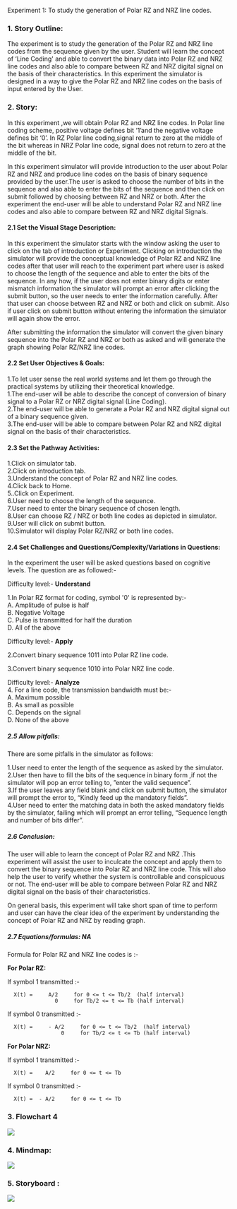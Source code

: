 
Experiment 1: To study the generation of Polar RZ and NRZ line codes.

### 1. Story Outline:

The experiment is to study the generation of the Polar RZ and NRZ line codes from the sequence given by the user. Student will learn the concept of ‘Line Coding' and able to convert the binary data into Polar RZ and NRZ line codes and also able to compare between RZ and NRZ digital signal on the basis of their characteristics. In this experiment the simulator is designed in a way to give the Polar RZ and NRZ line codes on the basis of input entered by the User.

### 2. Story:

In this experiment ,we will obtain Polar RZ and NRZ  line codes. In Polar line coding scheme, positive voltage defines bit ‘1’and the negative voltage defines bit ‘0’. In RZ Polar line coding,signal return to zero at the middle of the bit whereas in NRZ Polar line code, signal does not return to zero at the middle of the bit.

In this experiment simulator will provide introduction to the user about Polar RZ and NRZ and produce line codes on the basis of binary sequence provided by the user.The user is asked to choose the number of bits in the sequence and also able to enter the bits of the sequence and then click on submit followed by choosing between RZ and NRZ or both. After the experiment the  end-user will be able to understand Polar RZ and NRZ line codes and also able to compare between RZ and NRZ digital Signals.

#### 2.1 Set the Visual Stage Description:

In this experiment the simulator starts with the window asking the user to click on the tab of introduction or Experiment. Clicking on introduction the simulator will provide the conceptual knowledge of Polar RZ and NRZ line codes after that user will reach to the experiment part where user is asked to choose the length of the sequence and able to enter the bits of the sequence. In any how, if the user does not enter binary digits or enter mismatch information the simulator will prompt an error after clicking the submit button, so the user needs to enter the information carefully. After that user can choose between RZ and NRZ or both and click on submit. Also if user click on submit button without entering the information the simulator will again show the error.

After submitting the information the simulator will convert the given binary sequence into the Polar RZ and NRZ or both as asked and will generate the graph showing Polar RZ/NRZ line codes.

#### 2.2 Set User Objectives & Goals:

1.To let user sense the real world systems and let them go through the practical systems by utilizing their theoretical knowledge.<br>
1.The end-user will be able to describe the concept of conversion of binary signal to a Polar RZ or NRZ digital signal (Line Coding).<br>
2.The end-user will be able to generate a Polar RZ and NRZ digital signal out of a binary sequence given.<br>
3.The end-user will be able to compare between Polar RZ and NRZ digital signal on the basis of their characteristics.<br>

#### 2.3 Set the Pathway Activities:

1.Click on simulator tab.<br>
2.Click on introduction tab.<br>
3.Understand the concept of Polar RZ and NRZ line codes.<br>
4.Click back to Home.<br>
5..Click on Experiment.<br>
6.User need to choose the length of the sequence.<br>
7.User need to enter the binary sequence of chosen length.<br>
8.User can choose  RZ / NRZ or both line codes as depicted in simulator.<br>
9.User will click on submit button.<br>
10.Simulator will display Polar RZ/NRZ or both line codes.<br>

#### 2.4 Set Challenges and Questions/Complexity/Variations in Questions:

In the experiment the user will be asked questions based on cognitive levels. The question are as followed:-

Difficulty level:- <b>Understand</b>

1.In Polar RZ format for coding, symbol '0' is represented by:-<br>
 A. Amplitude of pulse is half<br>
 B. Negative Voltage<br>
 C. Pulse is transmitted for half the duration<br>
 D. All of the above<br>
 
 
Difficulty level:- <b>Apply</b>
 
2.Convert binary sequence 1011 into Polar RZ line code.<br>

3.Convert binary sequence 1010 into Polar NRZ line code.<br>


Difficulty level:- <b>Analyze</b>
<br>
4. For a line code, the transmission bandwidth must be:-<br>
 A. Maximum possible<br>
 B. As small as possible<br>
 C. Depends on the signal<br>
 D. None of the above<br>
 
 
 



##### 2.5 Allow pitfalls:

There are some pitfalls in the simulator as follows:<br>

1.User need to enter the length of the sequence as asked by the simulator.<br>
2.User then have to fill the bits of the sequence in binary form ,if not the simulator will pop an error telling to, ”enter the valid sequence”.<br>
3.If the user leaves any field blank and click on submit button, the simulator will prompt the error to, “Kindly feed up the mandatory fields”.<br>
4.User need to enter the matching data in both the asked mandatory fields by the simulator, failing which will prompt an error telling, “Sequence length and number of bits 	differ”.<br>

##### 2.6 Conclusion:

The user will able to learn the concept of Polar RZ and NRZ .This experiment will assist the user to inculcate the concept and apply them to convert the binary sequence into Polar RZ and NRZ line code. This will also help the user to verify whether the system is controllable and conspicuous or not. The end-user will be able to compare between Polar RZ and NRZ digital signal on the basis of their characteristics.

On general basis, this experiment will take short span of time to perform  and user can  have the clear idea of the experiment by understanding the concept of Polar RZ and NRZ by reading graph.

##### 2.7 Equations/formulas: NA
Formula for Polar RZ and NRZ line codes is :- 

<b> For Polar RZ: </b> 
      
If symbol 1 transmitted :-
      
      X(t) =     A/2     for 0 <= t <= Tb/2  (half interval) 
                   0     for Tb/2 <= t <= Tb (half interval) 
                          
  If symbol 0 transmitted :- <br>

      X(t) =     - A/2     for 0 <= t <= Tb/2  (half interval) 
                     0     for Tb/2 <= t <= Tb (half interval)  
      
<b> For Polar NRZ: </b> 
      
If symbol 1 transmitted :- 
      
      X(t) =    A/2     for 0 <= t <= Tb  
                                           
  If symbol 0 transmitted :-

      X(t) =  - A/2     for 0 <= t <= Tb 
      



### 3. Flowchart 4
<img src="flowchart/Flowchart.png"/><br>


### 4. Mindmap:
<img src="mindmap/polar.png"/>


### 5. Storyboard :
<img src="storyboard/STORYBOARD.png">

